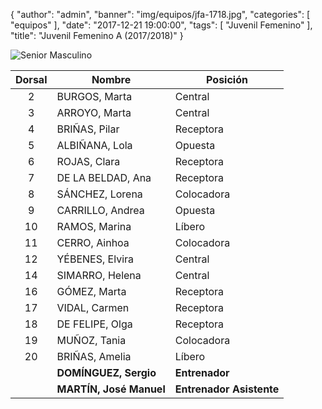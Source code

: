 {
  "author": "admin",
  "banner": "img/equipos/jfa-1718.jpg",
  "categories": [
    "equipos"
  ],
  "date": "2017-12-21 19:00:00",
  "tags": [
    "Juvenil Femenino"
  ],
  "title": "Juvenil Femenino A (2017/2018)"
}

![Senior Masculino](../../img/equipos/jfa-1718.jpg)

Dorsal | Nombre 				 | Posición
:----: | ------ 				 | --------
2      | BURGOS, Marta 			 | Central
3 	   | ARROYO, Marta 			 | Central
4 	   | BRIÑAS, Pilar 			 | Receptora
5 	   | ALBIÑANA, Lola 		 | Opuesta
6 	   | ROJAS, Clara 			 | Receptora
7 	   | DE LA BELDAD, Ana 		 | Receptora
8 	   | SÁNCHEZ, Lorena 		 | Colocadora
9 	   | CARRILLO, Andrea 		 | Opuesta
10 	   | RAMOS, Marina 			 | Líbero
11 	   | CERRO, Ainhoa 			 | Colocadora
12 	   | YÉBENES, Elvira 		 | Central
14 	   | SIMARRO, Helena 		 | Central
16 	   | GÓMEZ, Marta 			 | Receptora
17 	   | VIDAL, Carmen 			 | Receptora
18 	   | DE FELIPE, Olga 		 | Receptora
19 	   | MUÑOZ, Tania 			 | Colocadora
20 	   | BRIÑAS, Amelia 		 | Líbero
 	   | **DOMÍNGUEZ, Sergio** 	 | **Entrenador**
 	   | **MARTÍN, José Manuel** | **Entrenador Asistente**


